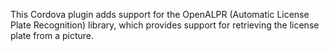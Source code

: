 
This Cordova plugin adds support for the OpenALPR (Automatic License Plate Recognition) library, which provides support for retrieving the license plate from a picture.
